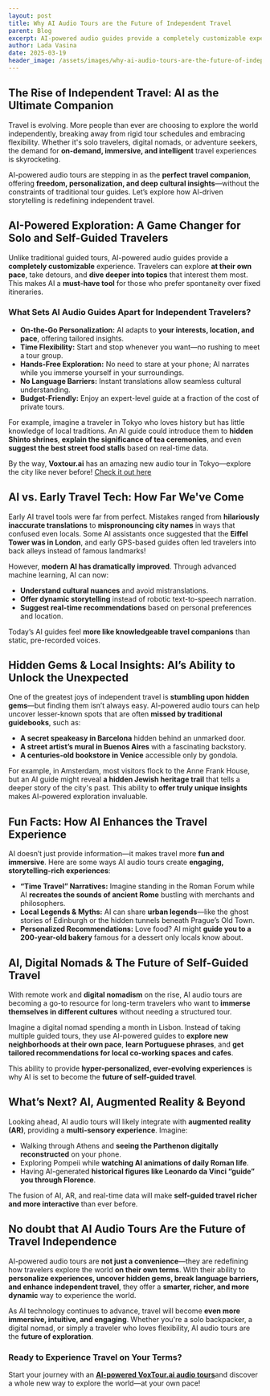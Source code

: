 ```yaml
---
layout: post
title: Why AI Audio Tours are the Future of Independent Travel
parent: Blog
excerpt: AI-powered audio guides provide a completely customizable experience. Travelers can explore at their own pace, take detours, and dive deeper into topics that interest them most.
author: Lada Vasina
date: 2025-03-19
header_image: /assets/images/why-ai-audio-tours-are-the-future-of-independent-travel.jpg
---
```


## The Rise of Independent Travel: AI as the Ultimate Companion

Travel is evolving. More people than ever are choosing to explore the world independently, breaking away from rigid tour schedules and embracing flexibility. Whether it's solo travelers, digital nomads, or adventure seekers, the demand for **on-demand, immersive, and intelligent** travel experiences is skyrocketing.

AI-powered audio tours are stepping in as the **perfect travel companion**, offering **freedom, personalization, and deep cultural insights**—without the constraints of traditional tour guides. Let’s explore how AI-driven storytelling is redefining independent travel.

## AI-Powered Exploration: A Game Changer for Solo and Self-Guided Travelers

Unlike traditional guided tours, AI-powered audio guides provide a **completely customizable** experience. Travelers can explore **at their own pace**, take detours, and **dive deeper into topics** that interest them most. This makes AI a **must-have tool** for those who prefer spontaneity over fixed itineraries.

### What Sets AI Audio Guides Apart for Independent Travelers?
- **On-the-Go Personalization:** AI adapts to **your interests, location, and pace**, offering tailored insights.
- **Time Flexibility:** Start and stop whenever you want—no rushing to meet a tour group.
- **Hands-Free Exploration:** No need to stare at your phone; AI narrates while you immerse yourself in your surroundings.
- **No Language Barriers:** Instant translations allow seamless cultural understanding.
- **Budget-Friendly:** Enjoy an expert-level guide at a fraction of the cost of private tours.

For example, imagine a traveler in Tokyo who loves history but has little knowledge of local traditions. An AI guide could introduce them to **hidden Shinto shrines**, **explain the significance of tea ceremonies**, and even **suggest the best street food stalls** based on real-time data.

By the way, **Voxtour.ai** has an amazing new audio tour in Tokyo—explore the city like never before! [Check it out here](https://voxtour.ai/itinerary?itineraryId=c9225a65-228b-464b-a4b9-8f9a3957ee6e)

## AI vs. Early Travel Tech: How Far We've Come

Early AI travel tools were far from perfect. Mistakes ranged from **hilariously inaccurate translations** to **mispronouncing city names** in ways that confused even locals. Some AI assistants once suggested that the **Eiffel Tower was in London**, and early GPS-based guides often led travelers into back alleys instead of famous landmarks!

However, **modern AI has dramatically improved**. Through advanced machine learning, AI can now:
- **Understand cultural nuances** and avoid mistranslations.
- **Offer dynamic storytelling** instead of robotic text-to-speech narration.
- **Suggest real-time recommendations** based on personal preferences and location.

Today’s AI guides feel **more like knowledgeable travel companions** than static, pre-recorded voices.

## Hidden Gems & Local Insights: AI’s Ability to Unlock the Unexpected

One of the greatest joys of independent travel is **stumbling upon hidden gems**—but finding them isn’t always easy. AI-powered audio tours can help uncover lesser-known spots that are often **missed by traditional guidebooks**, such as:
- **A secret speakeasy in Barcelona** hidden behind an unmarked door.
- **A street artist’s mural in Buenos Aires** with a fascinating backstory.
- **A centuries-old bookstore in Venice** accessible only by gondola.

For example, in Amsterdam, most visitors flock to the Anne Frank House, but an AI guide might reveal **a hidden Jewish heritage trail** that tells a deeper story of the city's past. This ability to **offer truly unique insights** makes AI-powered exploration invaluable.

## Fun Facts: How AI Enhances the Travel Experience

AI doesn’t just provide information—it makes travel more **fun and immersive**. Here are some ways AI audio tours create **engaging, storytelling-rich experiences**:

- **“Time Travel” Narratives:** Imagine standing in the Roman Forum while AI **recreates the sounds of ancient Rome** bustling with merchants and philosophers.
- **Local Legends & Myths:** AI can share **urban legends**—like the ghost stories of Edinburgh or the hidden tunnels beneath Prague’s Old Town.
- **Personalized Recommendations:** Love food? AI might **guide you to a 200-year-old bakery** famous for a dessert only locals know about.

## AI, Digital Nomads & The Future of Self-Guided Travel

With remote work and **digital nomadism** on the rise, AI audio tours are becoming a go-to resource for long-term travelers who want to **immerse themselves in different cultures** without needing a structured tour.

Imagine a digital nomad spending a month in Lisbon. Instead of taking multiple guided tours, they use AI-powered guides to **explore new neighborhoods at their own pace**, **learn Portuguese phrases**, and **get tailored recommendations for local co-working spaces and cafes**.

This ability to provide **hyper-personalized, ever-evolving experiences** is why AI is set to become the **future of self-guided travel**.

## What’s Next? AI, Augmented Reality & Beyond

Looking ahead, AI audio tours will likely integrate with **augmented reality (AR)**, providing a **multi-sensory experience**. Imagine:
- Walking through Athens and **seeing the Parthenon digitally reconstructed** on your phone.
- Exploring Pompeii while **watching AI animations of daily Roman life**.
- Having AI-generated **historical figures like Leonardo da Vinci “guide” you through Florence**.

The fusion of AI, AR, and real-time data will make **self-guided travel richer and more interactive** than ever before.

## No doubt that AI Audio Tours Are the Future of Travel Independence

AI-powered audio tours are **not just a convenience**—they are redefining how travelers explore the world **on their own terms**. With their ability to **personalize experiences, uncover hidden gems, break language barriers, and enhance independent travel**, they offer a **smarter, richer, and more dynamic** way to experience the world.

As AI technology continues to advance, travel will become **even more immersive, intuitive, and engaging**. Whether you're a solo backpacker, a digital nomad, or simply a traveler who loves flexibility, AI audio tours are the **future of exploration**.

### Ready to Experience Travel on Your Terms?
Start your journey with an [**AI-powered VoxTour.ai audio tours**](https://voxtour.ai/)and discover a whole new way to explore the world—at your own pace!


